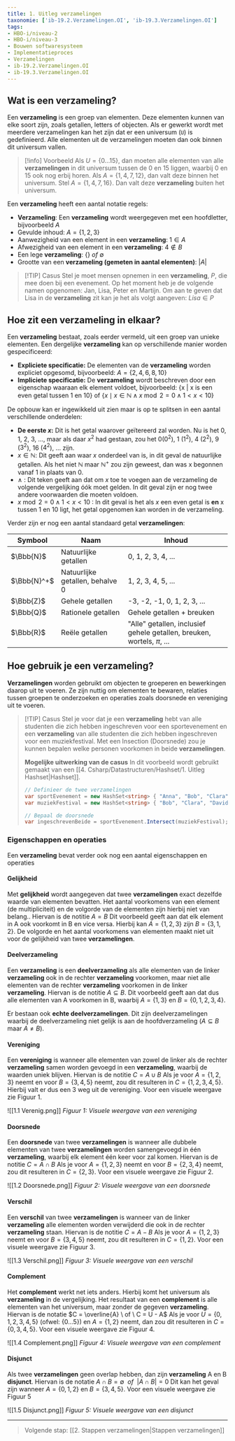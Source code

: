 ```yaml
---
title: 1. Uitleg verzamelingen
taxonomie: ['ib-19.2.Verzamelingen.OI', 'ib-19.3.Verzamelingen.OI']
tags:
- HBO-i/niveau-2
- HBO-i/niveau-3
- Bouwen softwaresysteem
- Implementatieproces
- Verzamelingen
- ib-19.2.Verzamelingen.OI
- ib-19.3.Verzamelingen.OI
---
```


## Wat is een verzameling?
Een **verzameling** is een groep van elementen. Deze elementen kunnen van elke soort zijn, zoals getallen, letters of objecten. Als er gewerkt wordt met meerdere verzamelingen kan het zijn dat er een universum (`U`) is gedefinieerd. Alle elementen uit de verzamelingen moeten dan ook binnen dit universum vallen.

> [!info] Voorbeeld
> Als $U = \{0...15\}$, dan moeten alle elementen van alle **verzamelingen** in dit universum tussen de 0 en 15 liggen, waarbij 0 en 15 ook nog erbij horen. Als $A = \{1, 4, 7, 12\}$, dan valt deze binnen het universum. Stel $A = \{1, 4, 7, 16\}$. Dan valt deze **verzameling** buiten het universum.

Een **verzameling** heeft een aantal notatie regels:
- **Verzameling**: Een **verzameling** wordt weergegeven met een hoofdletter, bijvoorbeeld $A$
- Gevulde inhoud:  $A = \{1, 2, 3\}$
- Aanwezigheid van een element in een **verzameling**: $1 \in A$
- Afwezigheid van een element in een **verzameling**: $4 \notin B$
- Een lege **verzameling**: $\{\} \ of  \ {\emptyset}$
- Grootte van een **verzameling (gemeten in aantal elementen)**: $|A|$

> [!TIP] Casus
> Stel je moet mensen opnemen in een **verzameling**, $P$, die mee doen bij een evenement. Op het moment heb je de volgende namen opgenomen: Jan, Lisa, Peter en Martijn. Om aan te geven dat Lisa in de **verzameling** zit kan je het als volgt aangeven: $Lisa \in P$

## Hoe zit een verzameling in elkaar?
Een **verzameling** bestaat, zoals eerder vermeld, uit een groep van unieke elementen. Een dergelijke **verzameling** kan op verschillende manier worden gespecificeerd:
- **Expliciete specificatie:** De elementen van de **verzameling** worden expliciet opgesomd, bijvoorbeeld: $A = \{2, 4, 6, 8, 10\}$
- **Impliciete specificatie:** De **verzameling** wordt beschreven door een eigenschap waaraan elk element voldoet, bijvoorbeeld: {x | x is een even getal tussen 1 en 10} of $\{ x \mid x\in \mathbb{N} \wedge x \bmod 2 = 0 \wedge 1 < x < 10 \}$

De opbouw kan er ingewikkeld uit zien maar is op te splitsen in een aantal verschillende onderdelen:
- **De eerste $x$:** Dit is het getal waarover geïtereerd zal worden. Nu is het 0, 1, 2, 3, ..., maar als daar $x^2$ had gestaan, zou het 0($0^2$), 1 ($1^2$), 4 ($2^2$), 9 ($3^2$), 16 ($4^2$), ... zijn.
- $x\in \mathbb{N}$: Dit geeft aan waar $x$ onderdeel van is, in dit geval de natuurlijke getallen. Als het niet $\mathbb{N}$ maar $\mathbb{N^+}$ zou zijn geweest, dan was x begonnen vanaf 1 in plaats van 0.
- $\wedge$ : Dit teken geeft aan dat om $x$ toe te voegen aan de verzameling de volgende vergelijking óók moet gelden. In dit geval zijn er nog twee andere voorwaarden die moeten voldoen.
- $x \bmod 2 = 0 \wedge 1 < x < 10$ : In dit geval is het als $x$ een even getal is **en** x tussen 1 en 10 ligt, het getal opgenomen kan worden in de verzameling.

Verder zijn er nog een aantal standaard getal **verzamelingen**:

| Symbool     | Naam                            | Inhoud                                                                   |
| ----------- | ------------------------------- | ------------------------------------------------------------------------ |
| $\Bbb{N}$   | Natuurlijke getallen            | 0, 1, 2, 3, 4, ...                                                       |
| $\Bbb{N}^+$ | Natuurlijke getallen, behalve 0 | 1, 2, 3, 4, 5, ...                                                       |
| $\Bbb{Z}$   | Gehele getallen                 | -3, -2, -1, 0, 1, 2, 3, ...                                              |
| $\Bbb{Q}$   | Rationele getallen              | Gehele getallen + breuken                                                |
| $\Bbb{R}$   | Reële getallen                  | "Alle" getallen, inclusief gehele getallen, breuken, wortels, $\pi$, ... |

## Hoe gebruik je een verzameling?
**Verzamelingen** worden gebruikt om objecten te groeperen en bewerkingen daarop uit te voeren. Ze zijn nuttig om elementen te bewaren, relaties tussen groepen te onderzoeken en operaties zoals doorsnede en vereniging uit te voeren.

> [!TIP] Casus
> Stel je voor dat je een **verzameling** hebt van alle studenten die zich hebben ingeschreven voor een sportevenement en een **verzameling** van alle studenten die zich hebben ingeschreven voor een muziekfestival. Μet een Insection (Doorsnede) zou je kunnen bepalen welke personen voorkomen in beide **verzamelingen**.
>
> **Mogelijke uitwerking van de casus**
> In dit voorbeeld wordt gebruikt gemaakt van een [[4. Csharp/Datastructuren/Hashset/1. Uitleg Hashset|Hashset]].
> ```csharp
> // Definieer de twee verzamelingen
> var sportEvenement = new HashSet<string> { "Anna", "Bob", "Clara" };
> var muziekFestival = new HashSet<string> { "Bob", "Clara", "David" };
> 
> // Bepaal de doorsnede
> var ingeschrevenBeide = sportEvenement.Intersect(muziekFestival); // ingeschrevenBeide = { "Bob", "Clara" }
> ```

### Eigenschappen en operaties
Een **verzameling** bevat verder ook nog een aantal eigenschappen en operaties

#### Gelijkheid
Met **gelijkheid** wordt aangegeven dat twee **verzamelingen** exact dezelfde waarde van elementen bevatten. Het aantal voorkomens van een element (de multipliciteit) en de volgorde van de elementen zijn hierbij niet van belang.. Hiervan is de notitie $A = B$
Dit voorbeeld geeft aan dat elk element in A ook voorkomt in B en vice versa. Hierbij kan $A = \{1, 2, 3\}$ zijn $B = \{3, 1, 2\}$. De volgorde en het aantal voorkomens van elementen maakt niet uit voor de gelijkheid van twee **verzamelingen**.

#### Deelverzameling
Een **verzameling** is een **deelverzameling** als alle elementen van de linker **verzameling** ook in de rechter **verzameling** voorkomen, maar niet alle elementen van de rechter **verzameling** voorkomen in de linker **verzameling**. Hiervan is de notitie $A \subseteq B$. Dit voorbeeld geeft aan dat dus alle elementen van A voorkomen in B, waarbij $A = \{1, 3\}$ en $B = \{0, 1, 2, 3, 4\}$.

Er bestaan ook **echte deelverzamelingen**. Dit zijn deelverzamelingen waarbij de deelverzameling niet gelijk is aan de hoofdverzameling ($A \subseteq B$ maar $A \not= B$).

#### Vereniging
Een **vereniging** is wanneer alle elementen van zowel de linker als de rechter **verzameling** samen worden gevoegd in een **verzameling**, waarbij de waarden uniek blijven. Hiervan is de notitie $C = A \cup B$
Als je voor $A = \{1, 2, 3\}$ neemt en voor $B = \{3, 4, 5\}$ neemt, zou dit resulteren in $C = \{1, 2, 3, 4, 5\}$. Hierbij valt er dus een $3$ weg uit de vereniging. Voor een visuele weergave zie Figuur 1.

![[1.1 Verenig.png]]
*Figuur 1: Visuele weergave van een vereniging*

#### Doorsnede
Een **doorsnede** van twee **verzamelingen** is wanneer alle dubbele elementen van twee **verzamelingen** worden samengevoegd in één **verzameling**, waarbij elk element één keer voor zal komen. Hiervan is de notitie $C = A \cap B$
Als je voor $A = \{1, 2, 3\}$ neemt en voor $B = \{2, 3, 4\}$ neemt, zou dit resulteren in $C = \{2, 3\}$. Voor een visuele weergave zie Figuur 2.

![[1.2 Doorsnede.png]]
*Figuur 2: Visuele weergave van een doorsnede*

#### Verschil
Een **verschil** van twee **verzamelingen** is wanneer van de linker **verzameling** alle elementen worden verwijderd die ook in de rechter **verzameling** staan. Hiervan is de notitie $C = A - B$
Als je voor $A = \{1, 2, 3\}$ neemt en voor $B = \{3, 4, 5\}$ neemt, zou dit resulteren in $C = \{1, 2\}$. Voor een visuele weergave zie Figuur 3.

![[1.3 Verschil.png]]
*Figuur 3: Visuele weergave van een verschil*

#### Complement
Het **complement** werkt net iets anders. Hierbij komt het universum als **verzameling** in de vergelijking. Het resultaat van een **complement** is alle elementen van het universum, maar zonder de gegeven **verzameling**. Hiervan is de notatie $C = \overline{A} \ of \ C = U - A$
Als je voor $U = \{0, 1, 2, 3, 4, 5\}$ (ofwel: $\{0 ... 5\}$) en $A = \{1, 2\}$ neemt, dan zou dit resulteren in $C = \{0, 3, 4, 5\}$. Voor een visuele weergave zie Figuur 4.

![[1.4 Complement.png]]
*Figuur 4: Visuele weergave van een complement*

#### Disjunct
Als twee **verzamelingen** geen overlap hebben, dan zijn **verzameling** A en B **disjunct**. Hiervan is de notatie $A \cap B = {\emptyset} \ \ of \ \ |A \cap B| = 0$
Dit kan het geval zijn wanneer $A = \{0, 1, 2\}$ en $B = \{3, 4, 5\}$. Voor een visuele weergave zie Figuur 5

![[1.5 Disjunct.png]]
*Figuur 5: Visuele weergave van een disjunct*

---

> Volgende stap: [[2. Stappen verzamelingen|Stappen verzamelingen]]

